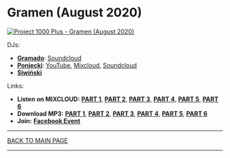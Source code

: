 # Gramen (August 2020)

[![Project 1000 Plus - Gramen (August 2020)](https://thumbnailer.mixcloud.com/unsafe/300x300/extaudio/1/0/1/5/0245-3187-4bbd-94a3-4dab88f0515a)](https://www.mixcloud.com/project1000plus/gramen-part-1-august-2020/)

DJs: 
* [**Gramado**](https://www.facebook.com/Gramado-183014051719357): 
[Soundcloud](https://soundcloud.com/gramado)
* [**Poniecki**](https://www.facebook.com/Poniecki): 
[YouTube](https://www.youtube.com/channel/UCo5ZkQ4xLpDnOgFLay78E5Q), 
[Mixcloud](https://www.mixcloud.com/Poniecki/), 
[Soundcloud](https://soundcloud.com/poniecki/popular-tracks) 
* [**Siwiński**](https://hopbit.github.io/sets/)

Links:
* **Listen on MIXCLOUD:** 
[**PART 1**](https://www.mixcloud.com/project1000plus/gramen-part-1-august-2020/), 
[**PART 2**](https://www.mixcloud.com/project1000plus/gramen-part-2-august-2020/), 
[**PART 3**](https://www.mixcloud.com/project1000plus/gramen-part-3-august-2020/), 
[**PART 4**](https://www.mixcloud.com/project1000plus/gramen-part-4-august-2020/), 
[**PART 5**](https://www.mixcloud.com/project1000plus/gramen-part-5-august-2020/), 
[**PART 6**](https://www.mixcloud.com/project1000plus/gramen-part-6-august-2020/)
* **Download MP3:** 
[**PART 1**](https://1drv.ms/u/s!AmzuuXrjf51v34MwjSOl5hb7eCk8bA?e=wbt1Nh), 
[**PART 2**](https://1drv.ms/u/s!AmzuuXrjf51v34MtSYQSFqjFE8LH2Q?e=6VVlGJ), 
[**PART 3**](https://1drv.ms/u/s!AmzuuXrjf51v34Mx6MXGfVyfEGy7gg?e=IWdxUn), 
[**PART 4**](https://1drv.ms/u/s!AmzuuXrjf51v34MvEZ7_1vbPbHVIQA?e=hiP6pk), 
[**PART 5**](https://1drv.ms/u/s!AmzuuXrjf51v34Myrtisjvot5qzsGQ?e=9hgS1C), 
[**PART 6**](https://1drv.ms/u/s!AmzuuXrjf51v34MrENMWqcljqQcQNQ?e=ftDpFG)
* **Join:** [**Facebook Event**](https://www.facebook.com/events/298470098035348/)

----

[BACK TO MAIN PAGE](./README.md)

----
